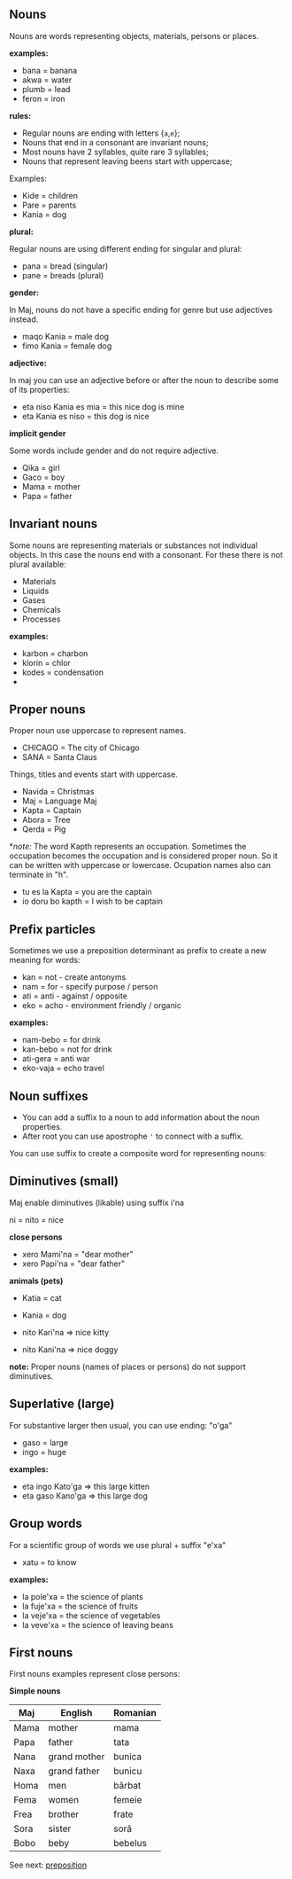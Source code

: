 ## Nouns

Nouns are words representing objects, materials, persons or places.  

**examples:**

* bana    = banana
* akwa    = water
* plumb   = lead
* feron   = iron


**rules:**

* Regular nouns are ending with letters {`a`,`e`};
* Nouns that end in a consonant are invariant nouns;
* Most nouns have 2 syllables, quite rare 3 syllables;
* Nouns that represent leaving beens start with uppercase;

Examples:

* Kide   = children    
* Pare   = parents 
* Kania  = dog

**plural:**

Regular nouns are using different ending for singular and plural:

* pana   = bread  (singular)
* pane   = breads (plural)

**gender:**

In Maj, nouns do not have a specific ending for genre but use adjectives instead.

* maqo Kania = male dog 
* fimo Kania = female dog 

**adjective:**

In maj you can use an adjective before or after the noun to describe some of its properties: 

* eta niso Kania es mia = this nice dog is mine
* eta Kania es niso = this dog is nice

**implicit gender**

Some words include gender and do not require adjective.

* Qika = girl 
* Gaco = boy
* Mama = mother
* Papa = father

## Invariant nouns

Some nouns are representing materials or substances not individual objects. In this case the nouns end with a consonant. For these there is not plural available:

* Materials
* Liquids
* Gases
* Chemicals
* Processes

**examples:**

* karbon = charbon
* klorin = chlor
* kodes  = condensation
* 


## Proper nouns

Proper noun use uppercase to represent names. 

* CHICAGO   = The city of Chicago
* SANA      = Santa Claus

Things, titles and events start with uppercase.

* Navida    = Christmas 
* Maj       = Language Maj
* Kapta     = Captain
* Abora     = Tree      
* Qerda     = Pig

**note:* The word Kapth represents an occupation. Sometimes the occupation becomes the occupation and is considered proper noun. So it can be written with uppercase or lowercase. Ocupation names also can terminate in "h". 

* tu es la Kapta = you are the captain
* io doru bo kapth = I wish to be captain

## Prefix particles

Sometimes we use a preposition determinant as prefix to create a new meaning for words:

* kan  = not  - create antonyms
* nam  = for  - specify purpose / person
* ati  = anti - against / opposite 
* eko  = acho - environment friendly / organic

**examples:**

* nam-bebo = for drink
* kan-bebo = not for drink
* ati-gera = anti war
* eko-vaja = echo travel
   
## Noun suffixes

* You can add a suffix to a noun to add information about the noun properties.
* After root you can use apostrophe `'` to connect with a suffix.

You can use suffix to create a composite word for representing nouns:

## Diminutives (small)

Maj enable diminutives (likable) using suffix i'na

ni = nito = nice

**close persons**

* xero Mami'na  = "dear mother"
* xero Papi'na  = "dear father"

**animals (pets)**

* Katia = cat
* Kania = dog

* nito Kari'na => nice kitty
* nito Kani'na => nice doggy

**note:** Proper nouns (names of places or persons) do not support diminutives.

## Superlative (large)

For substantive larger then usual, you can use ending: "o'ga"

* gaso = large
* ingo = huge

**examples:**

* eta ingo Kato'ga => this large kitten
* eta gaso Kano'ga => this large dog

## Group words

For a scientific group of words we use plural + suffix "e'xa"

* xatu = to know

**examples:**

* la pole'xa = the science of plants
* la fuje'xa = the science of fruits
* la veje'xa = the science of vegetables
* la veve'xa = the science of leaving beans

## First nouns

First nouns examples represent close persons:

**Simple nouns**

Maj     | English        | Romanian
--------|----------------|-----------------
Mama    | mother         | mama
Papa    | father         | tata
Nana    | grand mother   | bunica
Naxa    | grand father   | bunicu
Homa    | men            | bărbat
Fema    | women          | femeie
Frea    | brother        | frate
Sora    | sister         | soră
Bobo    | beby           | bebelus
       

See next: [preposition](preposition.md)


